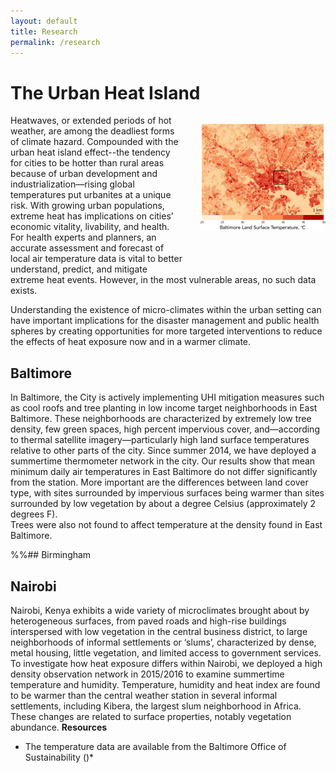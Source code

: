 ```yaml
---
layout: default
title: Research
permalink: /research
---
```



# The Urban Heat Island

<img src="/images/baltimoreUHIaster.pdf" width="200" style="float:right; margin: 1em 0 4em 2em;"
title="Land surface temperature seen from satellite over Baltimore, Maryland."/>
Heatwaves, or extended periods of hot weather, are among the deadliest forms of climate hazard. Compounded with the urban heat island effect--the tendency for cities to be hotter than rural areas because of urban development and industrialization—rising global temperatures put urbanites at a unique risk. With growing urban populations, extreme heat has implications on cities’ economic vitality, livability, and health. 
For health experts and planners, an accurate assessment and forecast of local air temperature data is vital to better understand, predict, and mitigate extreme heat events. However, in the most vulnerable areas, no such data exists. 


Understanding the existence of micro-climates within the urban setting can have important implications for the disaster management and public health spheres by creating opportunities for more targeted interventions to reduce the effects of heat exposure now and in a warmer climate.

## Baltimore
In Baltimore, the City is actively implementing UHI mitigation measures such as cool roofs and tree planting in low income target neighborhoods in East Baltimore. These neighborhoods are characterized by extremely low tree density, few green spaces, high percent impervious cover, and—according to thermal satellite imagery—particularly high land surface temperatures relative to other parts of the city. 
Since summer 2014, we have deployed a summertime thermometer network in the city. Our results show that mean minimum daily air temperatures in East Baltimore do not differ significantly from the station.
More important are the differences between land cover type, with sites surrounded by impervious surfaces being warmer than sites surrounded by low vegetation by about a degree Celsius (approximately 2 degrees F).  
Trees were also not found to affect temperature at the density found in East Baltimore. 

%%## Birmingham 

## Nairobi 
Nairobi, Kenya exhibits a wide variety of microclimates brought about by heterogeneous surfaces, from paved roads and high-rise buildings interspersed with low vegetation in the central business district, to large neighborhoods of informal settlements or ‘slums’, characterized by dense, metal housing, little vegetation, and limited access to government services. To investigate how heat exposure differs within Nairobi, we deployed a high density observation network in 2015/2016 to examine summertime temperature and humidity. 
Temperature, humidity and heat index are found to be warmer than the central weather station 
in several informal settlements, including Kibera, the largest slum neighborhood in Africa. 
These changes are related to surface properties, notably vegetation abundance. 
**Resources**

* The temperature data are available from the Baltimore Office of Sustainability ()*
